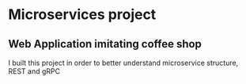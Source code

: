 # Microservices project

## Web Application imitating coffee shop


I built this project in order to better understand microservice structure, REST and gRPC
